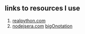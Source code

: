## links to resources I use

1. [realpython.com](https://realpython.com/)
2. [nodejsera.com](https://www.nodejsera.com/index.html)
    [bigOnotation](https://justin.abrah.ms/computer-science/big-o-notation-explained.html)



